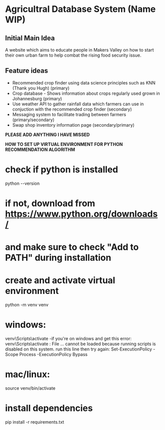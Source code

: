 # Agricultral Database System (Name WIP)

## Initial Main Idea
A website which aims to educate people in Makers Valley on how to start their own urban farm to help combat the rising food security issue.

## Feature ideas
- Recommended crop finder using data science principles such as KNN (Thank you Hugh) (primary)
- Crop database - Shows information about crops regularly used grown in Johannesburg (primary)
- Use weather API to gather rainfall data which farmers can use in conjuction with the recommended crop finder (secondary)
- Messaging system to facilitate trading between farmers (primary/secondary)
- Swap shop inventory information page (secondary/primary)


**PLEASE ADD ANYTHING I HAVE MISSED**


**HOW TO SET UP VIRTUAL ENVIRONMENT FOR PYTHON RECOMMENDATION ALGORITHM**

# check if python is installed
python --version

# if not, download from https://www.python.org/downloads/
# and make sure to check \"Add to PATH\" during installation


# create and activate virtual environment
python -m venv venv

# windows:
venv\Scripts\activate
    -if you're on windows and get this error:
    venv\Scripts\activate : File ... cannot be loaded because running scripts is disabled on this system.
    run this line then try again:
    Set-ExecutionPolicy -Scope Process -ExecutionPolicy Bypass

# mac/linux:
source venv/bin/activate

# install dependencies
pip install -r requirements.txt